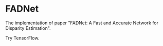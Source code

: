 # FADNet
The implementation of paper "FADNet: A Fast and Accurate Network for Disparity Estimation".

Try TensorFlow.

